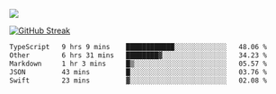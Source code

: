 ![](http://github-profile-summary-cards.vercel.app/api/cards/profile-details?username=sivori&theme=nightowl)

<a href="https://git.io/streak-stats"><img src="https://streak-stats.demolab.com?user=sivori&theme=nightowl&card_width=700&card_height=200" alt="GitHub Streak" /></a>

<!--START_SECTION:waka-->

```txt
TypeScript   9 hrs 9 mins    ████████████░░░░░░░░░░░░░   48.06 %
Other        6 hrs 31 mins   ████████▓░░░░░░░░░░░░░░░░   34.23 %
Markdown     1 hr 3 mins     █▒░░░░░░░░░░░░░░░░░░░░░░░   05.57 %
JSON         43 mins         █░░░░░░░░░░░░░░░░░░░░░░░░   03.76 %
Swift        23 mins         ▓░░░░░░░░░░░░░░░░░░░░░░░░   02.08 %
```

<!--END_SECTION:waka-->
